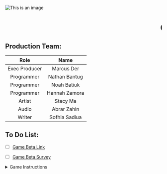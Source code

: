 ![This is an image](https://cdn.discordapp.com/attachments/934209452872192040/955754571718860870/Mental_Wealth.png)

# <marquee>Chronoboros</marquee>

## **Production Team:**

|     Role      |     Name      |
|     :---:     |     :---:     |
| Exec Producer |   Marcus Der  |
|  Programmer   | Nathan Bantug |
|  Programmer   |  Noah Batiuk  |
|  Programmer   | Hannah Zamora |
|    Artist     |   Stacy Ma    |
|    Audio      |  Abrar Zahin  |
|    Writer     | Sofhia Sadiua |

## To Do List:
- [ ] [Game Beta Link](https://marinathan.github.io/Beta/index)

- [ ] [Game Beta Survey](https://forms.gle/DcRcu8hny6ZaGoTRA)

<details><summary>Game Instructions</summary>
<p>

##### Controls: 
      |    Control    |          Key          |
      |     :---:     |         :---:         |
      |   Movement    | WASD/Mouse/Arrow Keys |
      |   Interact    |      Enter, Space     |
      |  Time Travel  |           F           |
</p>
</details>
